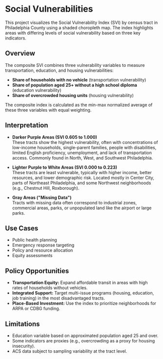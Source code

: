 # Social Vulnerabilities

This project visualizes the Social Vulnerability Index (SVI) by census tract in Philadelphia County using a shaded choropleth map. The index highlights areas with differing levels of social vulnerability based on three key indicators.

## Overview

The composite SVI combines three vulnerability variables to measure transportation, education, and housing vulnerabilities:

- **Share of households with no vehicle** (transportation vulnerability)  
- **Share of population aged 25+ without a high school diploma** (education vulnerability)  
- **Share of overcrowded housing units** (housing vulnerability)  

The composite index is calculated as the min-max normalized average of these three variables with equal weighting.

## Interpretation

- **Darker Purple Areas (SVI 0.605 to 1.000)**  
  These tracts show the highest vulnerability, often with concentrations of low-income households, single-parent families, people with disabilities, limited English proficiency, unemployment, and lack of transportation access. Commonly found in North, West, and Southwest Philadelphia.

- **Lighter Purple to White Areas (SVI 0.000 to 0.223)**  
  These tracts are least vulnerable, typically with higher income, better resources, and lower demographic risk. Located mostly in Center City, parts of Northeast Philadelphia, and some Northwest neighborhoods (e.g., Chestnut Hill, Roxborough).

- **Gray Areas ("Missing Data")**  
  Tracts with missing data often correspond to industrial zones, commercial areas, parks, or unpopulated land like the airport or large parks.

## Use Cases

- Public health planning  
- Emergency response targeting  
- Policy and resource allocation  
- Equity assessments  

## Policy Opportunities

- **Transportation Equity:** Expand affordable transit in areas with high rates of households without vehicles.  
- **Integrated Support:** Target multi-issue programs (housing, education, job training) in the most disadvantaged tracts.  
- **Place-Based Investment:** Use the index to prioritize neighborhoods for ARPA or CDBG funding.

## Limitations

- Education variable based on approximated population aged 25 and over.  
- Some indicators are proxies (e.g., overcrowding as a proxy for housing insecurity).  
- ACS data subject to sampling variability at the tract level.
